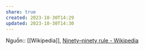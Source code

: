 ```yaml
---
share: true
created: 2023-10-30T14:29
updated: 2023-10-30T14:30
---
```

Nguồn:: [[Wikipedia]], [Ninety–ninety rule - Wikipedia](https://en.wikipedia.org/wiki/Ninety–ninety_rule)
